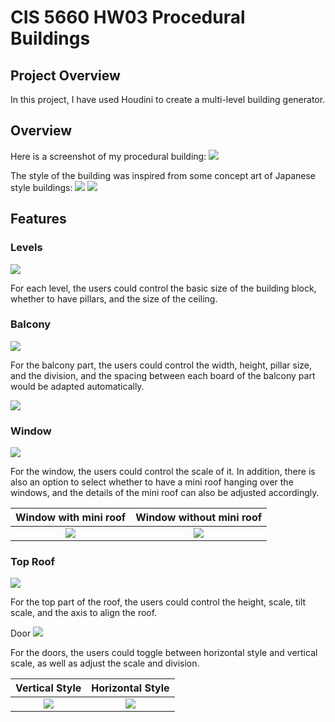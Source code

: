 # CIS 5660 HW03 Procedural Buildings

## Project Overview
In this project, I have used Houdini to create a multi-level building generator.

## Overview 
Here is a screenshot of my procedural building:
![](imgs/procedural_building.png)

The style of the building was inspired from some concept art of Japanese style buildings:
![](imgs/ref1.jpg)
![](imgs/ref2.jpg)

## Features
### Levels
![](imgs/level_menu.png)

For each level, the users could control the basic size of the building block, whether to have pillars, and the size of the ceiling.

### Balcony
![](imgs/balcony.png)

For the balcony part, the users could control the width, height, pillar size, and the division, and the spacing between each board of the balcony part would be adapted automatically.

![](imgs/balcony1.png)


### Window
![](imgs/small_window.png)

For the window, the users could control the scale of it. In addition, there is also an option to select whether to have a mini roof hanging over the windows, and the details of the mini roof can also be adjusted accordingly.

Window with mini roof             |  Window without mini roof
:-------------------------:|:-------------------------:
![](imgs/window1.png)  |  ![](imgs/window2.png)

### Top Roof
![](imgs/top_roof.png)

For the top part of the roof, the users could control the height, scale, tilt scale, and the axis to align the roof.

Door 
![](imgs/door.png)

For the doors, the users could toggle between horizontal style and vertical scale, as well as adjust the scale and division.

Vertical Style             |  Horizontal Style
:-------------------------:|:-------------------------:
![](imgs/horizontal_door.png)  |  ![](imgs/vertical_door.png)